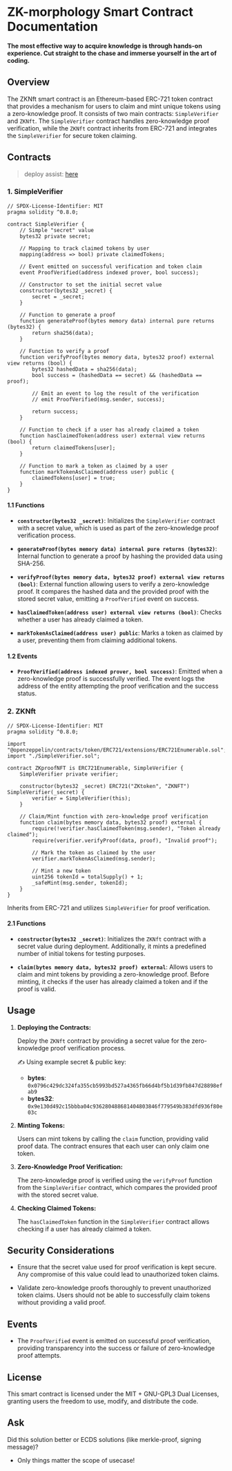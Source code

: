# ZK-morphology Smart Contract Documentation
**The most effective way to acquire knowledge is through hands-on experience. Cut straight to the chase and immerse yourself in the art of coding.**

## Overview

The ZKNft smart contract is an Ethereum-based ERC-721 token contract that provides a mechanism for users to claim and mint unique tokens using a zero-knowledge proof. It consists of two main contracts: `SimpleVerifier` and `ZKNft`. The `SimpleVerifier` contract handles zero-knowledge proof verification, while the `ZKNft` contract inherits from ERC-721 and integrates the `SimpleVerifier` for secure token claiming.

## Contracts
> deploy assist: [here](./ZK-Morph.md#usage)

### 1. SimpleVerifier
```solidity
// SPDX-License-Identifier: MIT
pragma solidity ^0.8.0;

contract SimpleVerifier {
    // Simple "secret" value
    bytes32 private secret;

    // Mapping to track claimed tokens by user
    mapping(address => bool) private claimedTokens;

    // Event emitted on successful verification and token claim
    event ProofVerified(address indexed prover, bool success);

    // Constructor to set the initial secret value
    constructor(bytes32 _secret) {
        secret = _secret;
    }

    // Function to generate a proof
    function generateProof(bytes memory data) internal pure returns (bytes32) {
        return sha256(data);
    }

    // Function to verify a proof
    function verifyProof(bytes memory data, bytes32 proof) external view returns (bool) {
        bytes32 hashedData = sha256(data);
        bool success = (hashedData == secret) && (hashedData == proof);

        // Emit an event to log the result of the verification
        // emit ProofVerified(msg.sender, success);

        return success;
    }

    // Function to check if a user has already claimed a token
    function hasClaimedToken(address user) external view returns (bool) {
        return claimedTokens[user];
    }

    // Function to mark a token as claimed by a user
    function markTokenAsClaimed(address user) public {
        claimedTokens[user] = true;
    }
}
```

#### 1.1 Functions

- **`constructor(bytes32 _secret)`**: Initializes the `SimpleVerifier` contract with a secret value, which is used as part of the zero-knowledge proof verification process.

- **`generateProof(bytes memory data) internal pure returns (bytes32)`**: Internal function to generate a proof by hashing the provided data using SHA-256.

- **`verifyProof(bytes memory data, bytes32 proof) external view returns (bool)`**: External function allowing users to verify a zero-knowledge proof. It compares the hashed data and the provided proof with the stored secret value, emitting a `ProofVerified` event on success.

- **`hasClaimedToken(address user) external view returns (bool)`**: Checks whether a user has already claimed a token.

- **`markTokenAsClaimed(address user) public`**: Marks a token as claimed by a user, preventing them from claiming additional tokens.

#### 1.2 Events

- **`ProofVerified(address indexed prover, bool success)`**: Emitted when a zero-knowledge proof is successfully verified. The event logs the address of the entity attempting the proof verification and the success status.

### 2. ZKNft
```solidity
// SPDX-License-Identifier: MIT
pragma solidity ^0.8.0;

import "@openzeppelin/contracts/token/ERC721/extensions/ERC721Enumerable.sol";
import "./SimpleVerifier.sol";

contract ZKproofNFT is ERC721Enumerable, SimpleVerifier {
    SimpleVerifier private verifier;

    constructor(bytes32 _secret) ERC721("ZKtoken", "ZKNFT") SimpleVerifier(_secret) {
        verifier = SimpleVerifier(this);
    }

    // Claim/Mint function with zero-knowledge proof verification
    function claim(bytes memory data, bytes32 proof) external {
        require(!verifier.hasClaimedToken(msg.sender), "Token already claimed");
        require(verifier.verifyProof(data, proof), "Invalid proof");

        // Mark the token as claimed by the user
        verifier.markTokenAsClaimed(msg.sender);

        // Mint a new token
        uint256 tokenId = totalSupply() + 1;
        _safeMint(msg.sender, tokenId);
    }
}
```

Inherits from ERC-721 and utilizes `SimpleVerifier` for proof verification.

#### 2.1 Functions

- **`constructor(bytes32 _secret)`**: Initializes the `ZKNft` contract with a secret value during deployment. Additionally, it mints a predefined number of initial tokens for testing purposes.

- **`claim(bytes memory data, bytes32 proof) external`**: Allows users to claim and mint tokens by providing a zero-knowledge proof. Before minting, it checks if the user has already claimed a token and if the proof is valid.

## Usage

1. **Deploying the Contracts:**

   Deploy the `ZKNft` contract by providing a secret value for the zero-knowledge proof verification process.

   ✍️ Using example secret & public key:
   - **bytes**:   `0x0796c429dc324fa355cb5993bd527a4365fb66d4bf5b1d39fb847d28898efab9`
   - **bytes32**: `0x9e130d492c15bbba04c936280488681404803846f779549b383dfd936f80e03c`

3. **Minting Tokens:**

   Users can mint tokens by calling the `claim` function, providing valid proof data. The contract ensures that each user can only claim one token.

4. **Zero-Knowledge Proof Verification:**

   The zero-knowledge proof is verified using the `verifyProof` function from the `SimpleVerifier` contract, which compares the provided proof with the stored secret value.

5. **Checking Claimed Tokens:**

   The `hasClaimedToken` function in the `SimpleVerifier` contract allows checking if a user has already claimed a token.

## Security Considerations

- Ensure that the secret value used for proof verification is kept secure. Any compromise of this value could lead to unauthorized token claims.

- Validate zero-knowledge proofs thoroughly to prevent unauthorized token claims. Users should not be able to successfully claim tokens without providing a valid proof.

## Events

- The `ProofVerified` event is emitted on successful proof verification, providing transparency into the success or failure of zero-knowledge proof attempts.

## License

This smart contract is licensed under the MIT + GNU-GPL3 Dual Licenses, granting users the freedom to use, modify, and distribute the code.

## Ask
Did this solution better or ECDS solutions (like merkle-proof, signing message)?
- Only things matter the scope of usecase!

